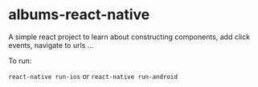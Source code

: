 # albums-react-native

A simple react project to learn about 
  constructing components, 
  add click events, 
  navigate to urls ...

To run:

`react-native run-ios` or `react-native run-android`
